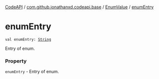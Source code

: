 [CodeAPI](../../index.md) / [com.github.jonathanxd.codeapi.base](../index.md) / [EnumValue](index.md) / [enumEntry](.)

# enumEntry

`val enumEntry: `[`String`](https://kotlinlang.org/api/latest/jvm/stdlib/kotlin/-string/index.html)

Entry of enum.

### Property

`enumEntry` - Entry of enum.